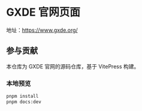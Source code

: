# GXDE 官网页面

地址：https://www.gxde.org/

## 参与贡献

本仓库为 GXDE 官网的源码仓库，基于 VitePress 构建。

### 本地预览

```bash
pnpm install
pnpm docs:dev
```
